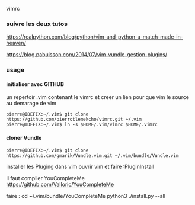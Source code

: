vimrc
### suivre les deux tutos

https://realpython.com/blog/python/vim-and-python-a-match-made-in-heaven/

https://blog.pabuisson.com/2014/07/vim-vundle-gestion-plugins/
### usage

#### initialiser avec GITHUB 
un repertoir .vim contenant le vimrc et creer un lien pour que vim le source au demarage de vim
```
pierre@IDEFIX:~/.vim$ git clone https://github.com/pierrotlemekcho/vimrc.git ~/.vim
pierre@IDEFIX:~/.vim$ ln -s $HOME/.vim/vimrc $HOME/.vimrc
```

#### cloner Vundle

```pierre@IDEFIX:~/.vim$ git clone https://github.com/gmarik/Vundle.vim.git ~/.vim/bundle/Vundle.vim ```


installer les Pluging dans vim
ouvrir vim et faire :PluginInstall

Il faut compiler YouCompleteMe
https://github.com/Valloric/YouCompleteMe

faire :
cd ~/.vim/bundle/YouCompleteMe
python3 ./install.py --all


